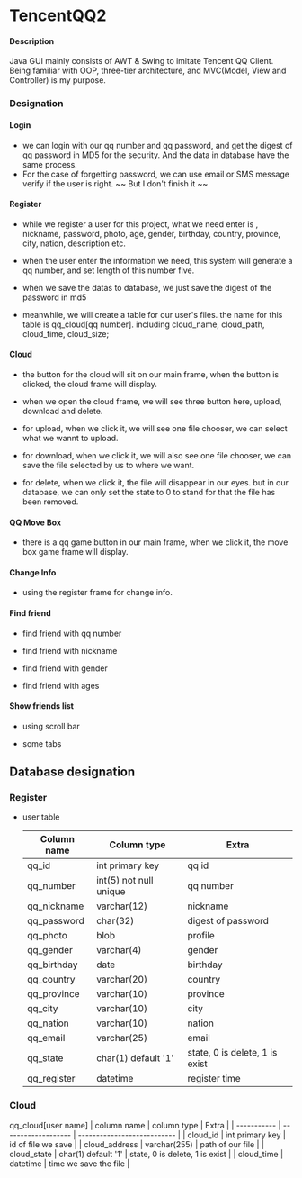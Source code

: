 # TencentQQ2

#### Description
Java GUI mainly consists of AWT & Swing to imitate Tencent QQ Client. Being familiar with OOP, three-tier architecture, and MVC(Model, View and Controller) is my purpose.   

### Designation
#### Login
- we can login with our qq number and qq password, and get the digest of qq password in MD5 for the security. And the data in database have the same process.
- For the case of forgetting password, we can use email or SMS message verify if the user is right. ~~ But I don't finish it ~~
 

#### Register
- while we register a user for this project, what we need enter is , nickname, password, photo, age, gender, birthday, country, province, city, nation, description etc.

- when the user enter the information we need, this system will generate a qq number, and set length of this number five.

- when we save the datas to database, we just save the digest of the password in md5

- meanwhile, we will create a table for our user's files. the name for this table is qq_cloud[qq number]. including cloud_name, cloud_path, cloud_time, cloud_size;

#### Cloud 

- the button for the cloud will sit on our main frame, when the button is clicked, the cloud frame will display.

- when we open the cloud frame, we will see three button here, upload, download and delete.

- for upload, when we click it, we will see one file chooser, we can select what we wannt to upload.

- for download, when we click it, we will also see one file chooser, we can save the file selected by us to where we want.

- for delete, when we click it, the file will disappear in our eyes. but in our database, we can only set the state to 0 to stand for that the file has been removed.

#### QQ Move Box

- there is a qq game button in our main frame, when we click it, the move box game frame will display. 

#### Change Info

- using the register frame for change info.


#### Find friend

- find friend with qq number

- find friend with nickname

- find friend with gender

- find friend with ages


#### Show friends list

- using scroll bar

- some tabs

## Database designation

### Register 

- user table 

  | Column name     | Column type               | Extra           |
  | ----------- | ---------------------- | -------------- |
  | qq_id       | int primary key        | qq id |
  | qq_number   | int(5) not null unique | qq number         |
  | qq_nickname | varchar(12)            | nickname          |
  | qq_password | char(32)               | digest of password      |
  | qq_photo    | blob                   | profile           |
  | qq_gender   | varchar(4)             | gender          |
  | qq_birthday | date                   | birthday           |
  | qq_country  | varchar(20)            | country           |
  | qq_province | varchar(10)            | province             |
  | qq_city     | varchar(10)            | city           |
  | qq_nation   | varchar(10)            | nation           |
  | qq_email     | varchar(25)            | email           |
  | qq_state    | char(1) default '1'    | state, 0 is delete, 1 is exist         |
  | qq_register | datetime               | register time       |


### Cloud 

qq_cloud[user name]
  | column name      | column type            | Extra                        |
  | ----------- | ------------------- | --------------------------- |
  | cloud_id      | int primary key     | id of file we save                 |
  | cloud_address | varchar(255)        | path of our file              |
  | cloud_state   | char(1) default '1' | state, 0 is delete, 1 is exist |
  | cloud_time    | datetime            | time we save the file                    |




















